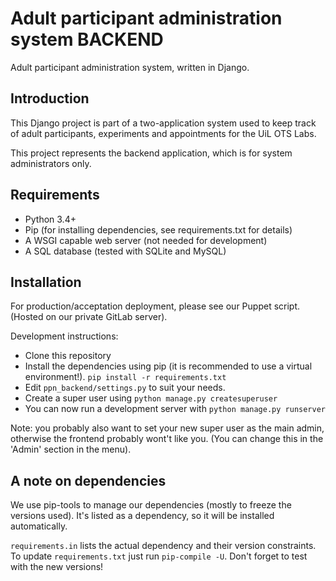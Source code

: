 # Adult participant administration system BACKEND

Adult participant administration system, written in Django.

## Introduction

This Django project is part of a two-application system used to keep track of 
adult participants, experiments and appointments for the UiL OTS Labs.

This project represents the backend application, which is for system 
administrators only.

## Requirements

* Python 3.4+
* Pip (for installing dependencies, see requirements.txt for details)
* A WSGI capable web server (not needed for development)
* A SQL database (tested with SQLite and MySQL)

## Installation

For production/acceptation deployment, please see our Puppet script. (Hosted on 
our private GitLab server).

Development instructions:
* Clone this repository
* Install the dependencies using pip (it is recommended to use a virtual 
  environment!). ``pip install -r requirements.txt``
* Edit ``ppn_backend/settings.py`` to suit your needs.
* Create a super user using ``python manage.py createsuperuser``
* You can now run a development server with ``python manage.py runserver``

Note: you probably also want to set your new super user as the main admin, 
otherwise the frontend probably wont't like you. 
(You can change this in the 'Admin' section in the menu).

## A note on dependencies
We use pip-tools to manage our dependencies (mostly to freeze the versions 
used). It's listed as a dependency, so it will be installed automatically.

``requirements.in`` lists the actual dependency and their version constraints. 
To update ``requirements.txt`` just run ``pip-compile -U``. Don't forget to test 
with the new versions!